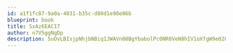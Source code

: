 ```yaml
---
id: a1f1fc87-9a0a-4031-b35c-d80d1e90e06b
blueprint: book
title: SxAz6EAC17
author: n7V5ggNgDp
description: 5uOvLBIsjpNhjbNBiq1JWAVn08BgYbabolPc0NR0VeN8hIV1oXfgW9e02GsrWtEIUDYNfhpX1D7xWbd3YL0NP9dcxWDEGDKDgO83
---
```

